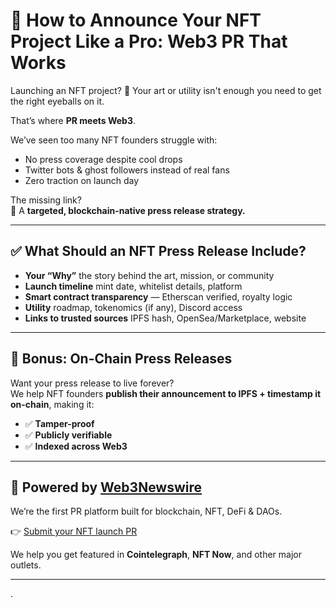 # 📢 How to Announce Your NFT Project Like a Pro: Web3 PR That Works

Launching an NFT project? 🧵 Your art or utility isn't enough you need to get the right eyeballs on it.

That’s where **PR meets Web3**.

We’ve seen too many NFT founders struggle with:
- No press coverage despite cool drops
- Twitter bots & ghost followers instead of real fans
- Zero traction on launch day

The missing link?  
📣 A **targeted, blockchain-native press release strategy.**

---

## ✅ What Should an NFT Press Release Include?

- **Your “Why”** the story behind the art, mission, or community  
- **Launch timeline**  mint date, whitelist details, platform  
- **Smart contract transparency** — Etherscan verified, royalty logic  
- **Utility** roadmap, tokenomics (if any), Discord access  
- **Links to trusted sources** IPFS hash, OpenSea/Marketplace, website  

---

## 🔗 Bonus: On-Chain Press Releases

Want your press release to live forever?  
We help NFT founders **publish their announcement to IPFS + timestamp it on-chain**, making it:

- ✅ **Tamper-proof**  
- ✅ **Publicly verifiable**  
- ✅ **Indexed across Web3**  

---

## 🚀 Powered by [Web3Newswire](https://web3newswire.com)

We’re the first PR platform built for blockchain, NFT, DeFi & DAOs.

👉 [Submit your NFT launch PR](https://web3newswire.com/products/nft-press-release)

We help you get featured in **Cointelegraph**, **NFT Now**, and other major outlets.

---
.

